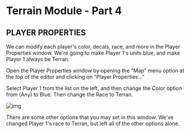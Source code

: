 # Terrain Module - Part 4

## PLAYER PROPERTIES

We can modify each player's color, decals, race, and more in the Player Properties window. We're going to make Player 1's units blue, and make Player 1 always be Terran.

Open the Player Properties window by opening the "Map" menu option at the top of the editor and clicking on "Player Properties..."

Select Player 1 from the list on the left, and then change the Color option from (Any) to Blue. Then change the Race to Terran.

![img](https://web.archive.org/web/20150305050857im_/http://media.blizzard.com/sc2/game/maps-and-mods/tutorials/terrain/en-us/035-playerproperties.jpg)

There are some other options that you may set in this window. We've changed Player 1's race to Terran, but left all of the other options alone.